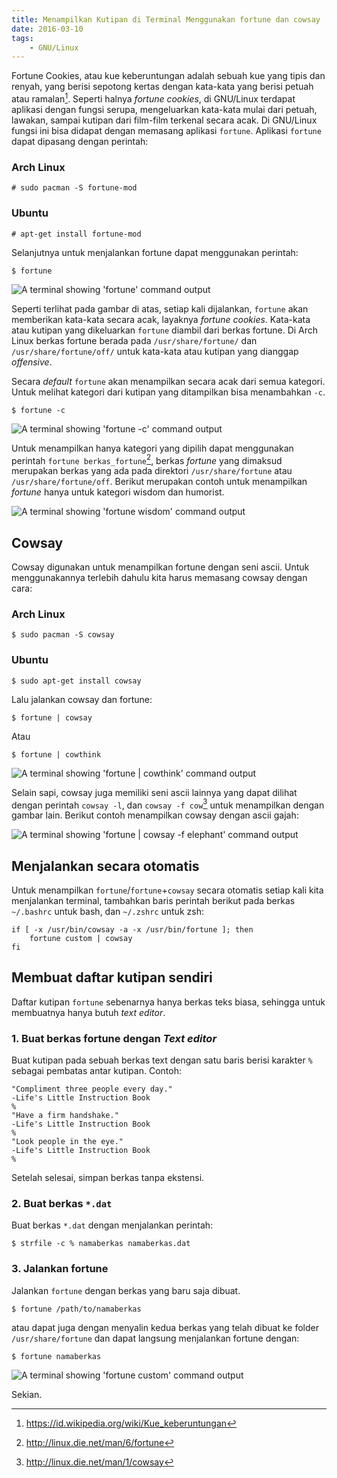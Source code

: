 ```yaml
---
title: Menampilkan Kutipan di Terminal Menggunakan fortune dan cowsay
date: 2016-03-10
tags:
    - GNU/Linux
---
```


Fortune Cookies, atau kue keberuntungan adalah sebuah kue yang tipis dan renyah,
yang berisi sepotong kertas dengan kata-kata yang berisi petuah atau
ramalan[^1]. Seperti halnya _fortune cookies_, di GNU/Linux terdapat aplikasi
dengan fungsi serupa, mengeluarkan kata-kata mulai dari petuah, lawakan, sampai
kutipan dari film-film terkenal secara acak. Di GNU/Linux fungsi ini bisa
didapat dengan memasang aplikasi `fortune`. Aplikasi `fortune` dapat dipasang
dengan perintah:

### Arch Linux

```
# sudo pacman -S fortune-mod
```

### Ubuntu

```
# apt-get install fortune-mod
```

<!--more-->

Selanjutnya untuk menjalankan fortune dapat menggunakan perintah:

```
$ fortune
```

![A terminal showing 'fortune' command output](images/fortune01.png)

Seperti terlihat pada gambar di atas, setiap kali dijalankan, `fortune` akan
memberikan kata-kata secara acak, layaknya _fortune cookies_. Kata-kata atau
kutipan yang dikeluarkan `fortune` diambil dari berkas fortune. Di Arch Linux
berkas fortune berada pada `/usr/share/fortune/` dan `/usr/share/fortune/off/`
untuk kata-kata atau kutipan yang dianggap _offensive_.

Secara _default_ `fortune` akan menampilkan secara acak dari semua kategori.
Untuk melihat kategori dari kutipan yang ditampilkan bisa menambahkan `-c`.

```
$ fortune -c
```

![A terminal showing 'fortune -c' command output](images/fortune02.png)

Untuk menampilkan hanya kategori yang dipilih dapat menggunakan perintah
`fortune berkas_fortune`[^2], berkas _fortune_ yang dimaksud merupakan berkas
yang ada pada direktori `/usr/share/fortune` atau `/usr/share/fortune/off`.
Berikut merupakan contoh untuk menampilkan _fortune_ hanya untuk kategori wisdom
dan humorist.

![A terminal showing 'fortune wisdom' command output](images/fortune03.png)

## Cowsay

Cowsay digunakan untuk menampilkan fortune dengan seni ascii. Untuk
menggunakannya terlebih dahulu kita harus memasang cowsay dengan cara:

### Arch Linux

```
$ sudo pacman -S cowsay
```

### Ubuntu

```
$ sudo apt-get install cowsay
```

Lalu jalankan cowsay dan fortune:

```
$ fortune | cowsay
```

Atau

```
$ fortune | cowthink
```

![A terminal showing 'fortune | cowthink' command output](images/fortune04.png)

Selain sapi, cowsay juga memiliki seni ascii lainnya yang dapat dilihat dengan
perintah `cowsay -l`, dan `cowsay -f cow`[^3] untuk menampilkan dengan gambar
lain. Berikut contoh menampilkan cowsay dengan ascii gajah:

![A terminal showing 'fortune | cowsay -f elephant' command output](images/fortune05.png)

## Menjalankan secara otomatis

Untuk menampilkan `fortune`/`fortune`+`cowsay` secara otomatis setiap kali kita
menjalankan terminal, tambahkan baris perintah berikut pada berkas `~/.bashrc`
untuk bash, dan `~/.zshrc` untuk zsh:

```shell
if [ -x /usr/bin/cowsay -a -x /usr/bin/fortune ]; then
    fortune custom | cowsay
fi
```

## Membuat daftar kutipan sendiri

Daftar kutipan `fortune` sebenarnya hanya berkas teks biasa, sehingga untuk
membuatnya hanya butuh _text editor_.

### 1. Buat berkas fortune dengan _Text editor_

Buat kutipan pada sebuah berkas text dengan satu baris berisi karakter `%`
sebagai pembatas antar kutipan. Contoh:

```
"Compliment three people every day."
-Life's Little Instruction Book
%
"Have a firm handshake."
-Life's Little Instruction Book
%
"Look people in the eye."
-Life's Little Instruction Book
%
```

Setelah selesai, simpan berkas tanpa ekstensi.

### 2. Buat berkas `*.dat`

Buat berkas `*.dat` dengan menjalankan perintah:

```
$ strfile -c % namaberkas namaberkas.dat
```

### 3. Jalankan fortune

Jalankan `fortune` dengan berkas yang baru saja dibuat.

```
$ fortune /path/to/namaberkas
```

atau dapat juga dengan menyalin kedua berkas yang telah dibuat ke folder
`/usr/share/fortune` dan dapat langsung menjalankan fortune dengan:

```
$ fortune namaberkas
```

![A terminal showing 'fortune custom' command output](images/fortune06.png)

Sekian.

[^1]: <https://id.wikipedia.org/wiki/Kue_keberuntungan>

[^2]: <http://linux.die.net/man/6/fortune>

[^3]: <http://linux.die.net/man/1/cowsay>
